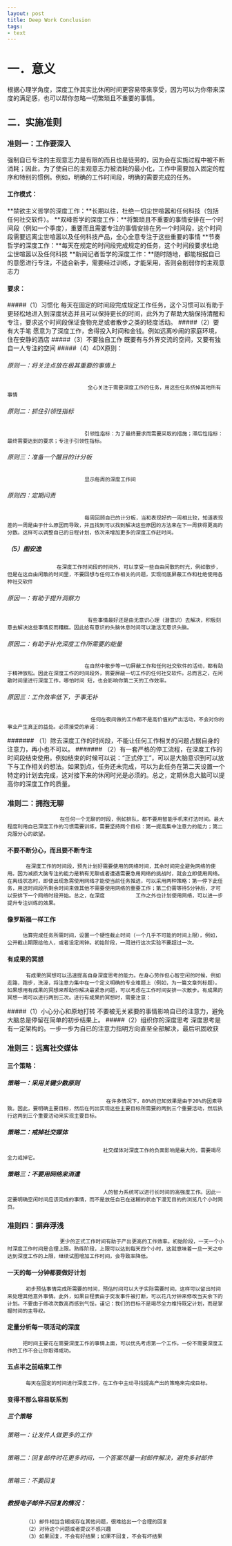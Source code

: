 ```yaml
---
layout: post
title: Deep Work Conclusion
tags: 
- text
---
```



# 一．意义
根据心理学角度，深度工作其实比休闲时间更容易带来享受，因为可以为你带来深度的满足感，也可以帮你忽略一切繁琐且不重要的事情。

## 二．实施准则
### 准则一：工作要深入
强制自已专注的主观意志力是有限的而且也是徒劳的，因为会在实施过程中被不断消耗；因此，为了使自已的主观意志力被消耗的最小化，工作中需要加入固定的程序和特别的惯例。例如，明确的工作时间段，明确的需要完成的任务。

#### 工作模式：
**禁欲主义哲学的深度工作：**长期以往，杜绝一切尘世喧嚣和任何科技（包括任何社交软件）。
**双峰哲学的深度工作：**将繁琐且不重要的事情安排在一个时间段（例如一个季度），重要而且需要专注的事情安排在另一个时间段，这个时间段需要远离尘世喧嚣以及任何科技产品，全心全意专注于这些重要的事情
**节奏哲学的深度工作：**每天在规定的时间段完成规定的任务，这个时间段要求杜绝尘世喧嚣以及任何科技
**新闻记者哲学的深度工作：**随时随地，都能根据自已的意愿进行专注，不适合新手，需要经过训练，才能采用，否则会削弱你的主观意志力

#### 要求：
#####（1）习惯化
                   每天在固定的时间段完成规定工作任务，这个习惯可以有助于更轻松地进入到深度状态并且可以保持更长的时间，此外为了帮助大脑保持清醒和专注，要求这个时间段保证食物充足或者散步之类的轻度活动。
#####（2）要有大手笔
                   愿意为了深度工作，舍得投入时间和金钱。例如远离吵闹的家庭环境，住在安静的酒店
#####（3）不要独自工作
                   既要有与外界交流的空间，又要有独自一人专注的空间
#####（4）4DX原则：
######  原则一：将关注点放在极其重要的事情上
                              全心关注于需要深度工作的任务，用这些任务挤掉其他所有事情
###### 原则二：抓住引领性指标
                             引领性指标：为了最终要求而需要采取的措施；滞后性指标：最终需要达到的要求；专注于引领性指标。 
###### 原则三：准备一个醒目的计分板
                             显示每周的深度工作间
###### 原则四：定期问责
                             每周回顾自已的计分板，当和表现好的一周相比较，知道表现差的一周是由于什么原因而导致，并且找到可以找到解决这些原因的方法来在下一周获得更高的分数。这样可以调整自已的日程计划，依次来增加更多的深度工作赶时间。
##### （5）图安逸
                    在深度工作时间段的时间外，可以享受一些自由闲散的时光，例如散步，但是在这自由闲散的时间里，不要回想与任何工作相关的问题，实现彻底屏蔽工作和杜绝使用各种社交软件
######  原因一：有助于提升洞察力
                              有些事情最好还是由无意识心理（潜意识）去解决，积极刻意去解决这些事情反而糟糕。因此给有意识的头脑休息时间可以激活无意识头脑。
######  原因二：有助于补充深度工作所需要的能量
                             在自然中散步等一切屏蔽工作和任何社交软件的活动，都有助于精神放松。因此在深度工作的时间段外，需要屏蔽一切工作的任何社交软件。总而言之，在闲散时间里进行深度工作，哪怕时间 短，也会影响你第二天的工作效率。
######  原因三：工作效率低下，于事无补
                               任何在夜间做的工作都不是高价值的产出活动，不会对你的事业产生真正的益处。必须接受的承诺：
####### （1）除去深度工作的时间段，不能让任何工作相关的问题占据自身的注意力，再小也不可以。
####### （2）有一套严格的停工流程，在深度工作的时间段结束使用。例如结束的时候可以说：“正式停工”，可以是大脑意识到可以放下与工作相关的想法。如果到点，任务还未完成，可以为此任务在第二天设置一个特定的计划去完成，这对接下来的休闲时光是必须的。总之，定期休息大脑可以提高你的深度工作的质量。

### 准则二：拥抱无聊
                     在任何一个无聊的时段，例如排队，都不要用智能手机来打法时间。最大程度利用自已深度工作的习惯需要训练，需要坚持两个目标：第一提高集中注意力的能力；第二克服分心的欲望。

#### 不要不断分心，而且要不断专注
          在深度工作的时间段，预先计划好需要使用的网络时间，其余时间完全避免网络的使用。因为减损大脑专注的能力是稍有无聊或者遭遇需要急用网络的挑战时，就会立即使用网络。在离线状态时，即使出现急需使用网络才能使当前任务推进，可以采用两种策略：第一停下此任务，用这时间段所剩余时间来做其他不需要使用网络的重要工作；第二仍需等待5分钟后，才可以安排下一个网络时段开始。总之，在深度          工作之外也计划使用网络，可以进一步提升专注训练的效果。

#### 像罗斯福一样工作
         估算完成任务所需时间，设置一个硬性截止时间（一个几乎不可能的时间上限），例如，公开截止期限给他人，或者设定闹钟。初始阶段，一周进行这次实验不要超过一次。

#### 有成果的冥想
          有成果的冥想可以迅速提高自身深度思考的能力。在身心劳作但心智空闲的时候，例如走路，跑步，洗澡，将注意力集中在一个定义明确的专业难题上（例如，为一篇文章列标题）。如果想用有成果的冥想来帮助你解决最紧急问题，可以考虑在工作时间安排一次散步。有成果的冥想一周可以进行两到三次。进行有成果的冥想时，需要注意：
#####（1）小心分心和原地打转
                   不要被无关紧要的事情影响自已的注意力，避免大脑总是停留在简单的初步结果上。
#####（2）组织你的深度思考
                   深度思考是有一定架构的。一步一步为自已的注意力指明方向直至全部解决，最后巩固收获


### 准则三：远离社交媒体
####             三个策略：
#####           策略一：采用关键少数原则
                                    在许多情况下，80%的已知效果是由于20%的因素导致。因此，要明确主要目标，然后在列出实现这些主要目标所需要的两到三个重要活动，然后执行这两到三个重要活动来实现主要目标。
#####          策略二：戒掉社交媒体
                                   社交媒体对深度工作的负面影响是最大的，需要竭尽全力戒掉它。
#####          策略三：不要用网络来消遣
                                   人的智力系统可以进行长时间的高强度工作。因此一定要明确空闲时间应该完成的事情，而不是放任自已在迷糊的状态下漫无目的的浏览几个小时网页。
### 准则四：摒弃浮浅
                     更少的正式工作时间有助于产出更高的工作效率。初始阶段，一天一个小时深度工作时间是合理上限。熟练阶段，上限可以达到每天四个小时，这就意味着一旦一天之中达到深度工作的上限，继续试图增加工作时间，会导致率降低。
 
####  一天的每一分钟都要做好计划
          初步预估事情完成所需要的时间，预估时间可以大于实际需要时间，这样可以留出时间来处理其他意外事情。此外，如果日程表由于突发事件被打断，可以花几分钟来修改当天余下的计划。不要由于修改次数高而感到气馁。谨记：我们的目标不是竭尽全力维持既定计划，而是掌握时间的主导权。

#### 定量分析每一项活动的深度
         把时间主要花在需要深度工作的事情上面，可以优先考虑第一个工作。一份不需要深度工作的工作不会让你取得成功。

#### 五点半之前结束工作
          每天在固定的时间进行深度工作，在工作中主动寻找提高产出的策略来完成目标。

#### 变得不那么容易联系到
#####  三个策略
######  策略一：让发件人做更多的工作
######  策略二：回复邮件时花更多时间，一个答案尽量一封邮件解决，避免多封邮件
######  策略三：不要回复
  
#####  教授电子邮件不回复的情况：
          （1）邮件相当含糊或存在其他问题，很难给出一个合理的回复
          （2）对待这个问题或者提议不感兴趣
          （3）如果回复，不会有好结果；如果不回复，不会有坏结果

   



